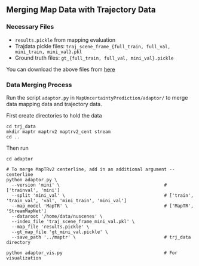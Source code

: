 ## Merging Map Data with Trajectory Data

### Necessary Files
- `results.pickle` from mapping evaluation
- Trajdata pickle files: `traj_scene_frame_{full_train, full_val, mini_train, mini_val}.pkl`
- Ground truth files: `gt_{full_train, full_val, mini_val}.pickle`

You can download the above files from [here](https://drive.google.com/drive/folders/17kqpilI4dP6ZY7XFnWArPbMSlpDq8ErM?usp=drive_link)

### Data Merging Process
Run the script `adaptor.py` in `MapUncertaintyPrediction/adaptor/` to merge data mapping data and trajectory data. 

First create directories to hold the data
```
cd trj_data
mkdir maptr maptrv2 maptrv2_cent stream
cd ..
```

Then run

```
cd adaptor

# To merge MapTRv2 centerline, add in an additional argument --centerline
python adaptor.py \
  --version 'mini' \                                       # ['trainval', 'mini']
  --split 'mini_val' \                                     # ['train', 'train_val', 'val', 'mini_train', 'mini_val']
  --map_model 'MapTR' \                                    # ['MapTR', 'StreamMapNet']
  --dataroot '/home/data/nuscenes' \
  --index_file 'traj_scene_frame_mini_val.pkl' \
  --map_file 'results.pickle' \
  --gt_map_file 'gt_mini_val.pickle' \
  --save_path '../maptr' \                                 # trj_data directory

python adaptor_vis.py                                      # For visualization
```
